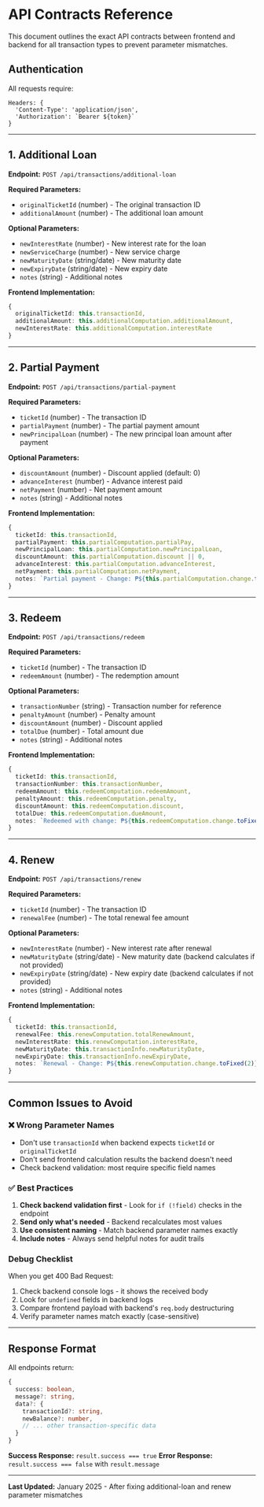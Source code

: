 # API Contracts Reference

This document outlines the exact API contracts between frontend and backend for all transaction types to prevent parameter mismatches.

## Authentication
All requests require:
```
Headers: {
  'Content-Type': 'application/json',
  'Authorization': `Bearer ${token}`
}
```

---

## 1. Additional Loan
**Endpoint:** `POST /api/transactions/additional-loan`

**Required Parameters:**
- `originalTicketId` (number) - The original transaction ID
- `additionalAmount` (number) - The additional loan amount

**Optional Parameters:**
- `newInterestRate` (number) - New interest rate for the loan
- `newServiceCharge` (number) - New service charge
- `newMaturityDate` (string/date) - New maturity date
- `newExpiryDate` (string/date) - New expiry date
- `notes` (string) - Additional notes

**Frontend Implementation:**
```typescript
{
  originalTicketId: this.transactionId,
  additionalAmount: this.additionalComputation.additionalAmount,
  newInterestRate: this.additionalComputation.interestRate
}
```

---

## 2. Partial Payment
**Endpoint:** `POST /api/transactions/partial-payment`

**Required Parameters:**
- `ticketId` (number) - The transaction ID
- `partialPayment` (number) - The partial payment amount
- `newPrincipalLoan` (number) - The new principal loan amount after payment

**Optional Parameters:**
- `discountAmount` (number) - Discount applied (default: 0)
- `advanceInterest` (number) - Advance interest paid
- `netPayment` (number) - Net payment amount
- `notes` (string) - Additional notes

**Frontend Implementation:**
```typescript
{
  ticketId: this.transactionId,
  partialPayment: this.partialComputation.partialPay,
  newPrincipalLoan: this.partialComputation.newPrincipalLoan,
  discountAmount: this.partialComputation.discount || 0,
  advanceInterest: this.partialComputation.advanceInterest,
  netPayment: this.partialComputation.netPayment,
  notes: `Partial payment - Change: ₱${this.partialComputation.change.toFixed(2)}`
}
```

---

## 3. Redeem
**Endpoint:** `POST /api/transactions/redeem`

**Required Parameters:**
- `ticketId` (number) - The transaction ID
- `redeemAmount` (number) - The redemption amount

**Optional Parameters:**
- `transactionNumber` (string) - Transaction number for reference
- `penaltyAmount` (number) - Penalty amount
- `discountAmount` (number) - Discount applied
- `totalDue` (number) - Total amount due
- `notes` (string) - Additional notes

**Frontend Implementation:**
```typescript
{
  ticketId: this.transactionId,
  transactionNumber: this.transactionNumber,
  redeemAmount: this.redeemComputation.redeemAmount,
  penaltyAmount: this.redeemComputation.penalty,
  discountAmount: this.redeemComputation.discount,
  totalDue: this.redeemComputation.dueAmount,
  notes: `Redeemed with change: ₱${this.redeemComputation.change.toFixed(2)}`
}
```

---

## 4. Renew
**Endpoint:** `POST /api/transactions/renew`

**Required Parameters:**
- `ticketId` (number) - The transaction ID
- `renewalFee` (number) - The total renewal fee amount

**Optional Parameters:**
- `newInterestRate` (number) - New interest rate after renewal
- `newMaturityDate` (string/date) - New maturity date (backend calculates if not provided)
- `newExpiryDate` (string/date) - New expiry date (backend calculates if not provided)
- `notes` (string) - Additional notes

**Frontend Implementation:**
```typescript
{
  ticketId: this.transactionId,
  renewalFee: this.renewComputation.totalRenewAmount,
  newInterestRate: this.renewComputation.interestRate,
  newMaturityDate: this.transactionInfo.newMaturityDate,
  newExpiryDate: this.transactionInfo.newExpiryDate,
  notes: `Renewal - Change: ₱${this.renewComputation.change.toFixed(2)}`
}
```

---

## Common Issues to Avoid

### ❌ Wrong Parameter Names
- Don't use `transactionId` when backend expects `ticketId` or `originalTicketId`
- Don't send frontend calculation results the backend doesn't need
- Check backend validation: most require specific field names

### ✅ Best Practices
1. **Check backend validation first** - Look for `if (!field)` checks in the endpoint
2. **Send only what's needed** - Backend recalculates most values
3. **Use consistent naming** - Match backend parameter names exactly
4. **Include notes** - Always send helpful notes for audit trails

### Debug Checklist
When you get 400 Bad Request:
1. Check backend console logs - it shows the received body
2. Look for `undefined` fields in backend logs
3. Compare frontend payload with backend's `req.body` destructuring
4. Verify parameter names match exactly (case-sensitive)

---

## Response Format
All endpoints return:
```typescript
{
  success: boolean,
  message?: string,
  data?: {
    transactionId?: string,
    newBalance?: number,
    // ... other transaction-specific data
  }
}
```

**Success Response:** `result.success === true`
**Error Response:** `result.success === false` with `result.message`

---

**Last Updated:** January 2025 - After fixing additional-loan and renew parameter mismatches
